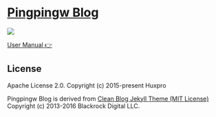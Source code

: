 [Pingpingw Blog](https://pingpingw.me)
================================



![](http://huangxuan.me/img/blog-desktop.jpg)


[User Manual 👉](_doc/Manual.md)

License
-------

Apache License 2.0.
Copyright (c) 2015-present Huxpro

Pingpingw Blog is derived from [Clean Blog Jekyll Theme (MIT License)](https://github.com/BlackrockDigital/startbootstrap-clean-blog-jekyll/)
Copyright (c) 2013-2016 Blackrock Digital LLC.
